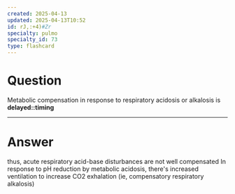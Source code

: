 ```yaml
---
created: 2025-04-13
updated: 2025-04-13T10:52
id: rJ,:+4)#Zr
specialty: pulmo
specialty_id: 73
type: flashcard
---
```


# Question
Metabolic compensation in response to respiratory acidosis or alkalosis is **delayed::timing**

---

# Answer
thus, acute respiratory acid-base disturbances are not well compensated   In response to pH reduction by metabolic acidosis, there's increased ventilation to increase CO2 exhalation (ie, compensatory respiratory alkalosis)